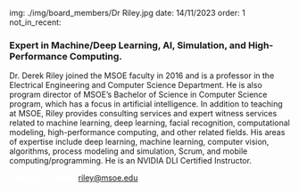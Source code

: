 img: ./img/board_members/Dr Riley.jpg
date: 14/11/2023
order: 1
not_in_recent:

### Expert in Machine/Deep Learning, AI, Simulation, and High-Performance Computing.

Dr. Derek Riley joined the MSOE faculty in 2016 and is a professor in the Electrical Engineering and Computer Science Department. He is also program director of MSOE’s Bachelor of Science in Computer Science program, which has a focus in artificial intelligence. In addition to teaching at MSOE, Riley provides consulting services and expert witness services related to machine learning, deep learning, facial recognition, computational modeling, high-performance computing, and other related fields. His areas of expertise include deep learning, machine learning, computer vision, algorithms, process modeling and simulation, Scrum, and mobile computing/programming. He is an NVIDIA DLI Certified Instructor.

<a style = 'font-weight: bold; color: white;'>Contact Me Here:</a> <a style = 'color: blue eyes;'>riley@msoe.edu</a>